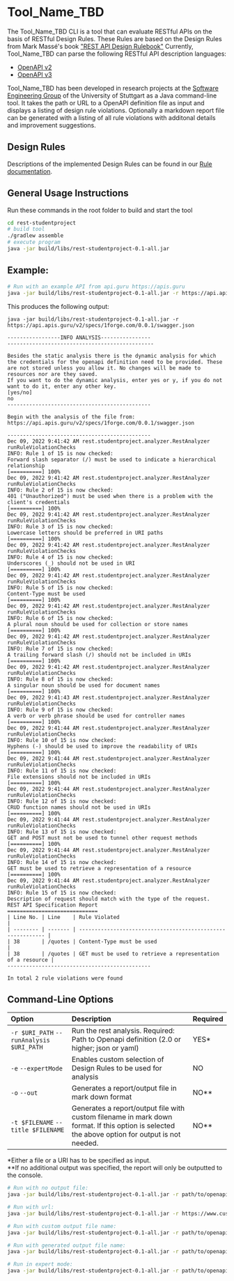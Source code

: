 # Tool_Name_TBD

The Tool_Name_TBD CLI is a tool that can evaluate RESTful APIs on the basis of RESTful Design Rules. These Rules are based on the Design Rules from Mark Massé's book ["REST API Design Rulebook"](https://www.oreilly.com/library/view/rest-api-design/9781449317904/)
Currently, Tool_Name_TBD can parse the following RESTful API description languages:
* [OpenAPI v2](https://swagger.io/specification/v2/)
* [OpenAPI v3](https://github.com/OAI/OpenAPI-Specification)


Tool_Name_TBD has been developed in research projects at the [Software Engineering Group](https://www.iste.uni-stuttgart.de/se) of the University of Stuttgart as a Java command-line tool. It takes the path or URL to a OpenAPI definition file as input and displays a listing of design rule violations. Optionally a markdown report file can be generated with a listing of all rule violations with additonal details and improvement suggestions.


## Design Rules
Descriptions of the implemented Design Rules can be found in our [Rule documentation](docs/Rles/README.md).

## General Usage Instructions
Run these commands in the root folder to build and start the tool
```bash
cd rest-studentproject
# build tool
./gradlew assemble
# execute program
java -jar build/libs/rest-studentproject-0.1-all.jar
```

## Example:

```bash
# Run with an example API from api.guru https://apis.guru
java -jar build/libs/rest-studentproject-0.1-all.jar -r https://api.apis.guru/v2/specs/1forge.com/0.0.1/swagger.json
```

This produces the following output:

```cli
java -jar build/libs/rest-studentproject-0.1-all.jar -r https://api.apis.guru/v2/specs/1forge.com/0.0.1/swagger.json

-----------------INFO ANALYSIS----------------
-----------------------------------------------

Besides the static analysis there is the dynamic analysis for which the credentials for the openapi definition need to be provided. These are not stored unless you allow it. No changes will be made to resources nor are they saved.
If you want to do the dynamic analysis, enter yes or y, if you do not want to do it, enter any other key.
[yes/no]
no
----------------------------------------------

Begin with the analysis of the file from: https://api.apis.guru/v2/specs/1forge.com/0.0.1/swagger.json

----------------------------------------------
Dec 09, 2022 9:41:42 AM rest.studentproject.analyzer.RestAnalyzer runRuleViolationChecks
INFO: Rule 1 of 15 is now checked:
Forward slash separator (/) must be used to indicate a hierarchical relationship
[==========] 100%
Dec 09, 2022 9:41:42 AM rest.studentproject.analyzer.RestAnalyzer runRuleViolationChecks
INFO: Rule 2 of 15 is now checked:
401 ("Unauthorized") must be used when there is a problem with the client's credentials
[==========] 100%
Dec 09, 2022 9:41:42 AM rest.studentproject.analyzer.RestAnalyzer runRuleViolationChecks
INFO: Rule 3 of 15 is now checked:
Lowercase letters should be preferred in URI paths
[==========] 100%
Dec 09, 2022 9:41:42 AM rest.studentproject.analyzer.RestAnalyzer runRuleViolationChecks
INFO: Rule 4 of 15 is now checked:
Underscores (_) should not be used in URI
[==========] 100%
Dec 09, 2022 9:41:42 AM rest.studentproject.analyzer.RestAnalyzer runRuleViolationChecks
INFO: Rule 5 of 15 is now checked:
Content-Type must be used
[==========] 100%
Dec 09, 2022 9:41:42 AM rest.studentproject.analyzer.RestAnalyzer runRuleViolationChecks
INFO: Rule 6 of 15 is now checked:
A plural noun should be used for collection or store names
[==========] 100%
Dec 09, 2022 9:41:42 AM rest.studentproject.analyzer.RestAnalyzer runRuleViolationChecks
INFO: Rule 7 of 15 is now checked:
A trailing forward slash (/) should not be included in URIs
[==========] 100%
Dec 09, 2022 9:41:42 AM rest.studentproject.analyzer.RestAnalyzer runRuleViolationChecks
INFO: Rule 8 of 15 is now checked:
A singular noun should be used for document names
[==========] 100%
Dec 09, 2022 9:41:43 AM rest.studentproject.analyzer.RestAnalyzer runRuleViolationChecks
INFO: Rule 9 of 15 is now checked:
A verb or verb phrase should be used for controller names
[==========] 100%
Dec 09, 2022 9:41:44 AM rest.studentproject.analyzer.RestAnalyzer runRuleViolationChecks
INFO: Rule 10 of 15 is now checked:
Hyphens (-) should be used to improve the readability of URIs
[==========] 100%
Dec 09, 2022 9:41:44 AM rest.studentproject.analyzer.RestAnalyzer runRuleViolationChecks
INFO: Rule 11 of 15 is now checked:
File extensions should not be included in URIs
[==========] 100%
Dec 09, 2022 9:41:44 AM rest.studentproject.analyzer.RestAnalyzer runRuleViolationChecks
INFO: Rule 12 of 15 is now checked:
CRUD function names should not be used in URIs
[==========] 100%
Dec 09, 2022 9:41:44 AM rest.studentproject.analyzer.RestAnalyzer runRuleViolationChecks
INFO: Rule 13 of 15 is now checked:
GET and POST must not be used to tunnel other request methods
[==========] 100%
Dec 09, 2022 9:41:44 AM rest.studentproject.analyzer.RestAnalyzer runRuleViolationChecks
INFO: Rule 14 of 15 is now checked:
GET must be used to retrieve a representation of a resource
[==========] 100%
Dec 09, 2022 9:41:44 AM rest.studentproject.analyzer.RestAnalyzer runRuleViolationChecks
INFO: Rule 15 of 15 is now checked:
Description of request should match with the type of the request.
REST API Specification Report
=============================
| Line No. | Line    | Rule Violated                                               |
| -------- | ------- | ----------------------------------------------------------- |
| 38       | /quotes | Content-Type must be used                                   |
| 38       | /quotes | GET must be used to retrieve a representation of a resource |
----------------------------------------------

In total 2 rule violations were found

```

## Command-Line Options
| Option               | Description                                                                                                     | Required |
| :------------------- | :-------------------------------------------------------------------------------------------------------------- | :------- |
| `-r $URI_PATH` `--runAnalysis $URI_PATH`     | Run the rest analysis. Required: Path to Openapi definition (2.0 or higher; json or yaml)                   | YES*     |
| `-e` `--expertMode`   | Enables custom selection of Design Rules to be used for analysis                                                                    | NO     |
| `-o` `--out`    | Generates a report/output file in mark down format | NO**      |
| `-t $FILENAME` `--title $FILENAME`  | Generates a report/output file with custom filename in mark down format. If this option is selected the above option for output is not needed.                     | NO**     |

*Either a file or a URI has to be specified as input.<br>
**If no additional output was specified, the report will only be outputted to the console.

```bash
# Run with no output file:
java -jar build/libs/rest-studentproject-0.1-all.jar -r path/to/openapi/definiton.json

# Run with url:
java -jar build/libs/rest-studentproject-0.1-all.jar -r https://www.custom.domain.com/path/to/openapi-definiton.yaml

# Run with custom output file name:
java -jar build/libs/rest-studentproject-0.1-all.jar -r path/to/openapi/definiton.yaml -t custom-file-name

# Run with generated output file name:
java -jar build/libs/rest-studentproject-0.1-all.jar -r path/to/openapi/definiton.yaml --out

# Run in expert mode:
java -jar build/libs/rest-studentproject-0.1-all.jar -r path/to/openapi/definiton.json -e
```
